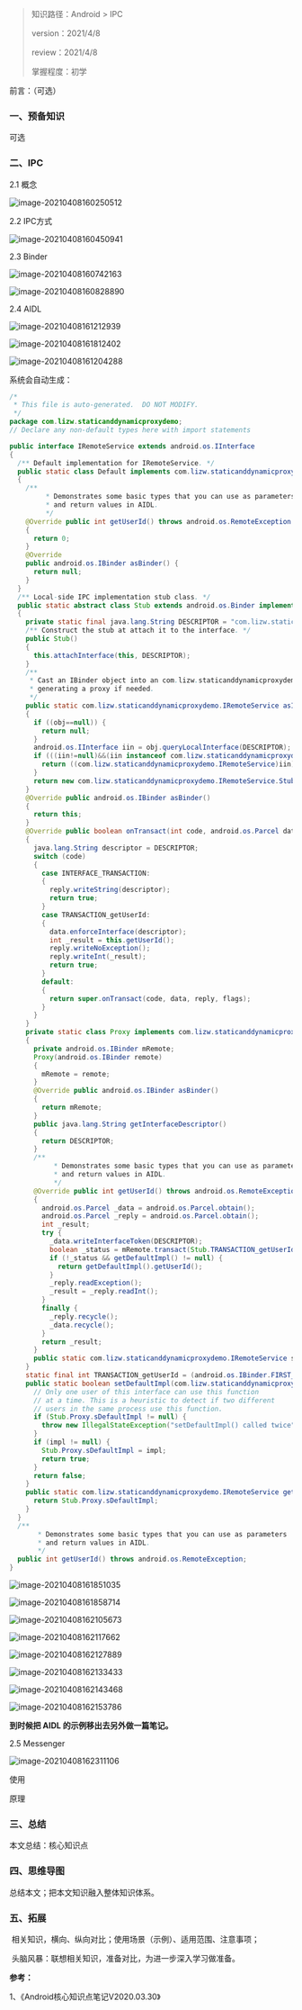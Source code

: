 > 
>
> 知识路径：Android > IPC
>
> version：2021/4/8
>
> review：2021/4/8
>
> 掌握程度：初学



前言：（可选）

### 一、预备知识

可选

### 二、IPC

2.1 概念

![image-20210408160250512](C:\Users\NJCS\AppData\Roaming\Typora\typora-user-images\image-20210408160250512.png)

2.2 IPC方式

![image-20210408160450941](C:\Users\NJCS\AppData\Roaming\Typora\typora-user-images\image-20210408160450941.png)



2.3 Binder

![image-20210408160742163](C:\Users\NJCS\AppData\Roaming\Typora\typora-user-images\image-20210408160742163.png)

![image-20210408160828890](C:\Users\NJCS\AppData\Roaming\Typora\typora-user-images\image-20210408160828890.png)

2.4 AIDL

![image-20210408161212939](C:\Users\NJCS\AppData\Roaming\Typora\typora-user-images\image-20210408161212939.png)



![image-20210408161812402](C:\Users\NJCS\AppData\Roaming\Typora\typora-user-images\image-20210408161812402.png)

![image-20210408161204288](C:\Users\NJCS\AppData\Roaming\Typora\typora-user-images\image-20210408161204288.png)

系统会自动生成：

```java
/*
 * This file is auto-generated.  DO NOT MODIFY.
 */
package com.lizw.staticanddynamicproxydemo;
// Declare any non-default types here with import statements

public interface IRemoteService extends android.os.IInterface
{
  /** Default implementation for IRemoteService. */
  public static class Default implements com.lizw.staticanddynamicproxydemo.IRemoteService
  {
    /**
         * Demonstrates some basic types that you can use as parameters
         * and return values in AIDL.
         */
    @Override public int getUserId() throws android.os.RemoteException
    {
      return 0;
    }
    @Override
    public android.os.IBinder asBinder() {
      return null;
    }
  }
  /** Local-side IPC implementation stub class. */
  public static abstract class Stub extends android.os.Binder implements com.lizw.staticanddynamicproxydemo.IRemoteService
  {
    private static final java.lang.String DESCRIPTOR = "com.lizw.staticanddynamicproxydemo.IRemoteService";
    /** Construct the stub at attach it to the interface. */
    public Stub()
    {
      this.attachInterface(this, DESCRIPTOR);
    }
    /**
     * Cast an IBinder object into an com.lizw.staticanddynamicproxydemo.IRemoteService interface,
     * generating a proxy if needed.
     */
    public static com.lizw.staticanddynamicproxydemo.IRemoteService asInterface(android.os.IBinder obj)
    {
      if ((obj==null)) {
        return null;
      }
      android.os.IInterface iin = obj.queryLocalInterface(DESCRIPTOR);
      if (((iin!=null)&&(iin instanceof com.lizw.staticanddynamicproxydemo.IRemoteService))) {
        return ((com.lizw.staticanddynamicproxydemo.IRemoteService)iin);
      }
      return new com.lizw.staticanddynamicproxydemo.IRemoteService.Stub.Proxy(obj);
    }
    @Override public android.os.IBinder asBinder()
    {
      return this;
    }
    @Override public boolean onTransact(int code, android.os.Parcel data, android.os.Parcel reply, int flags) throws android.os.RemoteException
    {
      java.lang.String descriptor = DESCRIPTOR;
      switch (code)
      {
        case INTERFACE_TRANSACTION:
        {
          reply.writeString(descriptor);
          return true;
        }
        case TRANSACTION_getUserId:
        {
          data.enforceInterface(descriptor);
          int _result = this.getUserId();
          reply.writeNoException();
          reply.writeInt(_result);
          return true;
        }
        default:
        {
          return super.onTransact(code, data, reply, flags);
        }
      }
    }
    private static class Proxy implements com.lizw.staticanddynamicproxydemo.IRemoteService
    {
      private android.os.IBinder mRemote;
      Proxy(android.os.IBinder remote)
      {
        mRemote = remote;
      }
      @Override public android.os.IBinder asBinder()
      {
        return mRemote;
      }
      public java.lang.String getInterfaceDescriptor()
      {
        return DESCRIPTOR;
      }
      /**
           * Demonstrates some basic types that you can use as parameters
           * and return values in AIDL.
           */
      @Override public int getUserId() throws android.os.RemoteException
      {
        android.os.Parcel _data = android.os.Parcel.obtain();
        android.os.Parcel _reply = android.os.Parcel.obtain();
        int _result;
        try {
          _data.writeInterfaceToken(DESCRIPTOR);
          boolean _status = mRemote.transact(Stub.TRANSACTION_getUserId, _data, _reply, 0);
          if (!_status && getDefaultImpl() != null) {
            return getDefaultImpl().getUserId();
          }
          _reply.readException();
          _result = _reply.readInt();
        }
        finally {
          _reply.recycle();
          _data.recycle();
        }
        return _result;
      }
      public static com.lizw.staticanddynamicproxydemo.IRemoteService sDefaultImpl;
    }
    static final int TRANSACTION_getUserId = (android.os.IBinder.FIRST_CALL_TRANSACTION + 0);
    public static boolean setDefaultImpl(com.lizw.staticanddynamicproxydemo.IRemoteService impl) {
      // Only one user of this interface can use this function
      // at a time. This is a heuristic to detect if two different
      // users in the same process use this function.
      if (Stub.Proxy.sDefaultImpl != null) {
        throw new IllegalStateException("setDefaultImpl() called twice");
      }
      if (impl != null) {
        Stub.Proxy.sDefaultImpl = impl;
        return true;
      }
      return false;
    }
    public static com.lizw.staticanddynamicproxydemo.IRemoteService getDefaultImpl() {
      return Stub.Proxy.sDefaultImpl;
    }
  }
  /**
       * Demonstrates some basic types that you can use as parameters
       * and return values in AIDL.
       */
  public int getUserId() throws android.os.RemoteException;
}

```

![image-20210408161851035](C:\Users\NJCS\AppData\Roaming\Typora\typora-user-images\image-20210408161851035.png)

![image-20210408161858714](C:\Users\NJCS\AppData\Roaming\Typora\typora-user-images\image-20210408161858714.png)



![image-20210408162105673](C:\Users\NJCS\AppData\Roaming\Typora\typora-user-images\image-20210408162105673.png)

![image-20210408162117662](C:\Users\NJCS\AppData\Roaming\Typora\typora-user-images\image-20210408162117662.png)

![image-20210408162127889](C:\Users\NJCS\AppData\Roaming\Typora\typora-user-images\image-20210408162127889.png)

![image-20210408162133433](C:\Users\NJCS\AppData\Roaming\Typora\typora-user-images\image-20210408162133433.png)

![image-20210408162143468](C:\Users\NJCS\AppData\Roaming\Typora\typora-user-images\image-20210408162143468.png)

![image-20210408162153786](C:\Users\NJCS\AppData\Roaming\Typora\typora-user-images\image-20210408162153786.png)

**到时候把 AIDL 的示例移出去另外做一篇笔记。**



2.5 Messenger

![image-20210408162311106](C:\Users\NJCS\AppData\Roaming\Typora\typora-user-images\image-20210408162311106.png)



使用

原理

### 三、总结

本文总结：核心知识点

### 四、思维导图

总结本文；把本文知识融入整体知识体系。

### 五、拓展

​	相关知识，横向、纵向对比；使用场景（示例）、适用范围、注意事项；

​	头脑风暴：联想相关知识，准备对比，为进一步深入学习做准备。



**参考：**

1、《Android核心知识点笔记V2020.03.30》
